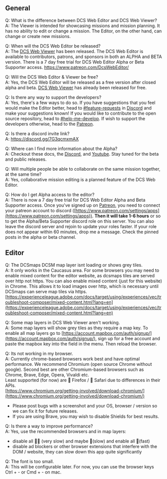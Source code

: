 ## General

Q: What is the difference between DCS Web Editor and DCS Web Viewer?  
A: The Viewer is intended for showcasing missions and mission planning. It has no ability to edit or change a mission. The Editor, on the other hand, can change or create new missions.

Q: When will the DCS Web Editor be released?  
A: The [DCS Web Viewer](https://dcs-web-editor.github.io/dcs-web-viewer-deploy/) has been released. The DCS Web Editor is available to contributors, patrons, and sponsors in both an ALPHA and BETA version. There is a 7 day free trial for DCS Web Editor Alpha or Beta Supporter access. https://www.patreon.com/DcsWebEditor/

Q: Will the DCS Web Editor & Viewer be free?  
A: Yes, the DCS Web Editor will be released as a free version after closed alpha and beta. [DCS Web Viewer](https://dcs-web-editor.github.io/dcs-web-viewer-deploy/) has already been released for free.

Q: Is there any way to support the developers?  
A: Yes, there's a few ways to do so. If you have suggestions that you feel would make the Editor better, head to [#⁠feature-requests](https://discord.gg/Er2ANYnByF) in [Discord](https://discord.gg/7G3qcmxmAX) and make your suggestions known! If you would like to contribute to the open source repository, head to [#⁠help-me-develop](https://discord.gg/b9cFQ9z4qC). If wish to support the developers otherwise, head to the [Patreon](https://www.patreon.com/DcsWebEditor).

Q: Is there a discord invite link?  
A: https://discord.gg/7G3qcmxmAX

Q: Where can I find more information about the Alpha?  
A: Checkout these docs, the [Discord](https://discord.gg/7G3qcmxmAX), and [Youtube](https://www.youtube.com/@dcs-web-editor). Stay tuned for the beta and public releases.

Q: Will multiple people be able to collaborate on the same mission together, at the same time?  
A: Yes, collaborative mission editing is a planned feature of the DCS Web Editor.

Q: How do I get Alpha access to the editor?  
A: There is now a 7 day free trial for DCS Web Editor Alpha and Beta Supporter access. Once you've signed up on [Patreon](https://www.patreon.com/DcsWebEditor), you need to connect your patreon account to discord ([https://www.patreon.com/settings/apps](https://www.patreon.com/settings/apps)). **Then it will take 1-6 hours** or so to get the Alpha/Beta Supporter discord role on this server. You can also leave the discord server and rejoin to update your roles faster. If your role does not appear within 60 minutes, drop me a message. Check the pinned posts in the alpha or beta channel.

## Editor

Q: The DCSmaps DCSM map layer isnt loading or shows grey tiles.  
A: It only works in the Caucasus area. For some browsers you may need to enable mixed content for the editor website, as dcsmaps tiles are served over http not https. You can also enable mixed content (just for this website) in Chrome. This allows it to load images over http, which is necessary until DCSmaps can serve map tiles via https.
[https://experienceleague.adobe.com/docs/target/using/experiences/vec/troubleshoot-composer/mixed-content.html?lang=en](https://experienceleague.adobe.com/docs/target/using/experiences/vec/troubleshoot-composer/mixed-content.html?lang=en)

Q: Some map layers in DCS Web Viewer aren't working.  
A: Some map layers will show grey tiles as they require a map key. To enable all map layers go to [https://account.mapbox.com/auth/signup/](https://account.mapbox.com/auth/signup/), sign up for a free account and paste the mapbox key into the field in the menu. Then reload the browser.

Q: Its not working in my browser.  
A: Currently chrome-based browsers work best and have optimal performance. We recommend Chromium (open source Chrome without google). Second best are other Chromium-based browsers such as Chrome, Brave, Edge, Opera, Vivaldi etc.  
Least supported (for now) are 🦊 Firefox / 🦏 Safari due to differences in their APIs.  
[https://www.chromium.org/getting-involved/download-chromium/](https://www.chromium.org/getting-involved/download-chromium/)

- Please post bugs with a screenshot and your OS, browser / version so we can fix it for future releases.  
- If you are using Brave, you may wish to disable Shields for best results.

Q: Is there a way to improve performance?  
A: Yes, use the recommended browsers⁠ and in map layers:

- disable all 🐢🐢 (very slow) and maybe 🐢(slow) and enable all 🚀(fast)  
- disable ad blockers or other browser extensions that interfere with the DOM / website, they can slow down this app quite significantly

Q: The font is too small.  
A: This will be configurable later. For now, you can use the browser keys Ctrl + - or Cmd + - on mac.